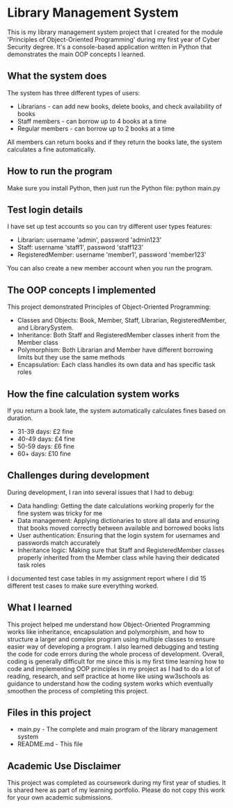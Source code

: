 # Library Management System

This is my library management system project that I created for the module 'Principles of Object-Oriented Programming' during my first year of Cyber Security degree. It's a console-based application written in Python that demonstrates the main OOP concepts I learned.


## What the system does

The system has three different types of users:

- Librarians - can add new books, delete books, and check availability of books
- Staff members - can borrow up to 4 books at a time
- Regular members - can borrow up to 2 books at a time

All members can return books and if they return the books late, the system calculates a fine automatically.


## How to run the program

Make sure you install Python, then just run the Python file:
python main.py


## Test login details

I have set up test accounts so you can try different user types features:

- Librarian: username 'admin', password 'admin123'
- Staff: username 'staff1', password 'staff123'
- RegisteredMember: username 'member1', password 'member123'

You can also create a new member account when you run the program.


## The OOP concepts I implemented

This project demonstrated Principles of Object-Oriented Programming:

- Classes and Objects: Book, Member, Staff, Librarian, RegisteredMember, and LibrarySystem.
- Inheritance: Both Staff and RegisteredMember classes inherit from the Member class
- Polymorphism: Both Librarian and Member have different borrowing limits but they use the same methods
- Encapsulation: Each class handles its own data and has specific task roles


## How the fine calculation system works

If you return a book late, the system automatically calculates fines based on duration.

- 31-39 days: £2 fine
- 40-49 days: £4 fine
- 50-59 days: £6 fine
- 60+ days: £10 fine


## Challenges during development

During development, I ran into several issues that I had to debug:

- Data handling: Getting the date calculations working properly for the fine system was tricky for me
- Data management: Applying dictionaries to store all data and ensuring that books moved correctly between available and borrowed books lists
- User authentication: Ensuring that the login system for usernames and passwords match accurately
- Inheritance logic: Making sure that Staff and RegisteredMember classes properly inherited from the Member class while having their dedicated task roles

I documented test case tables in my assignment report where I did 15 different test cases to make sure everything worked.


## What I learned

This project helped me understand how Object-Oriented Programming works like inheritance, encapsulation and polymorphism, and how to structure a larger and complex program using multiple classes to ensure easier way of developing a program. I also learned debugging and testing the code for code errors during the whole process of development. Overall, coding is generally difficult for me since this is my first time learning how to code and implementing OOP principles in my project as I had to do a lot of reading, research, and self practice at home like using ww3schools as guidance to understand how the coding system works which eventually smoothen the process of completing this project.


## Files in this project

- main.py - The complete and main program of the library management system
- README.md - This file


## Academic Use Disclaimer
This project was completed as coursework during my first year of studies. 
It is shared here as part of my learning portfolio. Please do not copy 
this work for your own academic submissions.